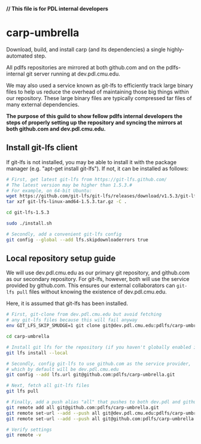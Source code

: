 **// This file is for PDL internal developers**

# carp-umbrella

Download, build, and install carp (and its dependencies) a single highly-automated step.

All pdlfs repositories are mirrored at both github.com and on the pdlfs-internal git server running at dev.pdl.cmu.edu.

We may also used a service known as git-lfs to efficiently track large binary files
to help us reduce the overhead of maintaining those big things within our repository.
These large binary files are typically compressed tar files of many external dependencies.

**The purpose of this guild to show fellow pdlfs internal developers the steps of
properly setting up the repository and syncing the mirrors at both github.com and dev.pdl.cmu.edu.**

## Install git-lfs client

If git-lfs is not installed, you may be able to install it with the package manager (e.g. "apt-get install git-lfs").   If not, it can be installed as follows:

```bash
# First, get latest git-lfs from https://git-lfs.github.com/
# The latest version may be higher than 1.5.3.#
# For example, on 64-bit Ubuntu:
wget https://github.com/git-lfs/git-lfs/releases/download/v1.5.3/git-lfs-linux-amd64-1.5.3.tar.gz
tar xzf git-lfs-linux-amd64-1.5.3.tar.gz -C .

cd git-lfs-1.5.3

sudo ./install.sh

# Secondly, add a convenient git-lfs config
git config --global --add lfs.skipdownloaderrors true
```

## Local repository setup guide

We will use dev.pdl.cmu.edu as our primary git repository, and github.com as our secondary repository.
For git-lfs, however, both will use the service provided by github.com.
This ensures our external collaborators can `git-lfs pull` files without knowing the existence of dev.pdl.cmu.edu.

Here, it is assumed that git-lfs has been installed.

```bash
# First, git-clone from dev.pdl.cmu.edu but avoid fetching
# any git-lfs files because this will fail anyway
env GIT_LFS_SKIP_SMUDGE=1 git clone git@dev.pdl.cmu.edu:pdlfs/carp-umbrella.git

cd carp-umbrella

# Install git lfs for the repository (if you haven't globally enabled it)
git lfs install --local

# Secondly, config git-lfs to use github.com as the service provider,
# which by default will be dev.pdl.cmu.edu
git config --add lfs.url git@github.com:pdlfs/carp-umbrella.git

# Next, fetch all git-lfs files
git lfs pull

# Finally, add a push alias "all" that pushes to both dev.pdl and github
git remote add all git@github.com:pdlfs/carp-umbrella.git
git remote set-url --add --push all git@dev.pdl.cmu.edu:pdlfs/carp-umbrella.git
git remote set-url --add --push all git@github.com:pdlfs/carp-umbrella.git

# Verify settings
git remote -v
```
